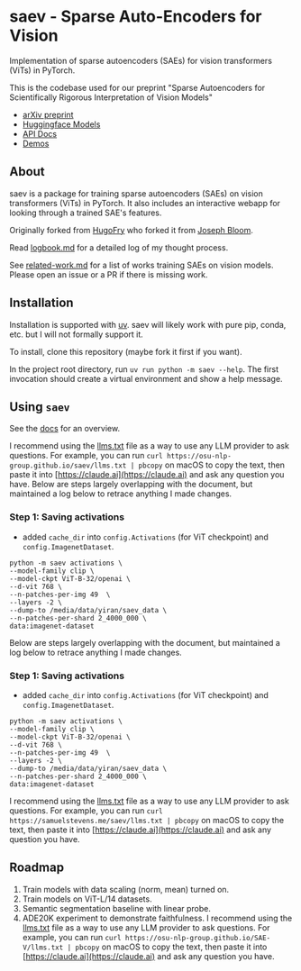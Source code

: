 # saev - Sparse Auto-Encoders for Vision

Implementation of sparse autoencoders (SAEs) for vision transformers (ViTs) in PyTorch.

This is the codebase used for our preprint "Sparse Autoencoders for Scientifically Rigorous Interpretation of Vision Models"

* [arXiv preprint](https://arxiv.org/abs/2502.06755)
* [Huggingface Models](https://huggingface.co/collections/osunlp/sae-v-67ab8c4fdf179d117db28195)
* [API Docs](https://osu-nlp-group.github.io/SAE-V/saev)
* [Demos](https://osu-nlp-group.github.io/SAE-V/#demos)

## About

saev is a package for training sparse autoencoders (SAEs) on vision transformers (ViTs) in PyTorch.
It also includes an interactive webapp for looking through a trained SAE's features.

Originally forked from [HugoFry](https://github.com/HugoFry/mats_sae_training_for_ViTs) who forked it from [Joseph Bloom](https://github.com/jbloomAus/SAELens).

Read [logbook.md](logbook.md) for a detailed log of my thought process.

See [related-work.md](saev/related-work.md) for a list of works training SAEs on vision models.
Please open an issue or a PR if there is missing work.

## Installation

Installation is supported with [uv](https://docs.astral.sh/uv/).
saev will likely work with pure pip, conda, etc. but I will not formally support it.

To install, clone this repository (maybe fork it first if you want).

In the project root directory, run `uv run python -m saev --help`.
The first invocation should create a virtual environment and show a help message.

## Using `saev`

See the [docs](https://osu-nlp-group.github.io/SAE-V/saev) for an overview.

I recommend using the [llms.txt](https://osu-nlp-group.github.io/saev/llms.txt) file as a way to use any LLM provider to ask questions.
For example, you can run `curl https://osu-nlp-group.github.io/saev/llms.txt | pbcopy` on macOS to copy the text, then paste it into [https://claude.ai](https://claude.ai) and ask any question you have.
Below are steps largely overlapping with the document, but maintained a log below to retrace anything I made changes.
### Step 1: Saving activations
- added `cache_dir` into `config.Activations` (for ViT checkpoint) and `config.ImagenetDataset`.
```
python -m saev activations \
--model-family clip \  
--model-ckpt ViT-B-32/openai \   
--d-vit 768 \
--n-patches-per-img 49  \
--layers -2 \
--dump-to /media/data/yiran/saev_data \
--n-patches-per-shard 2_4000_000 \
data:imagenet-dataset
```

Below are steps largely overlapping with the document, but maintained a log below to retrace anything I made changes.
### Step 1: Saving activations
- added `cache_dir` into `config.Activations` (for ViT checkpoint) and `config.ImagenetDataset`.
```
python -m saev activations \
--model-family clip \  
--model-ckpt ViT-B-32/openai \   
--d-vit 768 \
--n-patches-per-img 49  \
--layers -2 \
--dump-to /media/data/yiran/saev_data \
--n-patches-per-shard 2_4000_000 \
data:imagenet-dataset
```

I recommend using the [llms.txt](https://samuelstevens.me/saev/llms.txt) file as a way to use any LLM provider to ask questions.
For example, you can run `curl https://samuelstevens.me/saev/llms.txt | pbcopy` on macOS to copy the text, then paste it into [https://claude.ai](https://claude.ai) and ask any question you have.

## Roadmap

1. Train models with data scaling (norm, mean) turned on.
2. Train models on ViT-L/14 datasets.
3. Semantic segmentation baseline with linear probe.
4. ADE20K experiment to demonstrate faithfulness.
I recommend using the [llms.txt](https://osu-nlp-group.github.io/SAE-V/llms.txt) file as a way to use any LLM provider to ask questions.
For example, you can run `curl https://osu-nlp-group.github.io/SAE-V/llms.txt | pbcopy` on macOS to copy the text, then paste it into [https://claude.ai](https://claude.ai) and ask any question you have.
